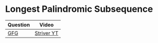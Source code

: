 Longest Palindromic Subsequence
===

|Question|Video|
|-|-|
|[GFG](https://practice.geeksforgeeks.org/problems/longest-palindromic-subsequence-1612327878/1)|[Striver YT](https://youtu.be/6i_T5kkfv4A)|


